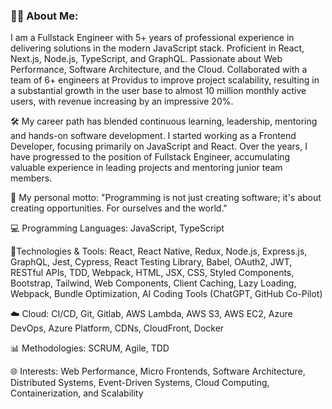 ### 👨‍💻 About Me:

I am a Fullstack Engineer with 5+ years of professional experience in delivering solutions in the modern JavaScript stack. Proficient in React, Next.js, Node.js, TypeScript, and GraphQL. Passionate about Web Performance, Software Architecture, and the Cloud. Collaborated with a team of 6+ engineers at Providus to improve project scalability, resulting in a substantial growth in the user base to almost 10 million monthly active users, with revenue increasing by an impressive 20%.

🛠️ My career path has blended continuous learning, leadership, mentoring and hands-on software development. I started working as a Frontend Developer, focusing primarily on JavaScript and React. Over the years, I have progressed to the position of Fullstack Engineer, accumulating valuable experience in leading projects and mentoring junior team members. 

🚀 My personal motto: "Programming is not just creating software; it's about creating opportunities. For ourselves and the world."

💻 Programming Languages: JavaScript, TypeScript

🔧Technologies & Tools: React, React Native, Redux, Node.js, Express.js, GraphQL, Jest, Cypress, React Testing Library, Babel, OAuth2, JWT, RESTful APIs, TDD, Webpack, HTML, JSX, CSS, Styled Components, Bootstrap, Tailwind, Web Components, Client Caching, Lazy Loading, Webpack, Bundle Optimization, AI Coding Tools (ChatGPT, GitHub Co-Pilot)

☁️ Cloud: CI/CD, Git, Gitlab, AWS Lambda, AWS S3, AWS EC2, Azure DevOps, Azure Platform, CDNs, CloudFront, Docker

📊 Methodologies: SCRUM, Agile, TDD

🌐 Interests: Web Performance, Micro Frontends, Software Architecture, Distributed Systems, Event-Driven Systems, Cloud Computing, Containerization, and Scalability 
